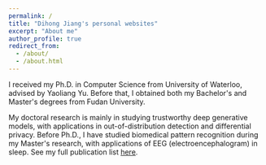 ```yaml
---
permalink: /
title: "Dihong Jiang's personal websites"
excerpt: "About me"
author_profile: true
redirect_from: 
  - /about/
  - /about.html
---
```


I received my Ph.D. in Computer Science from University of Waterloo, advised by Yaoliang Yu. Before that, I obtained both my Bachelor's and Master's degrees from Fudan University.

My doctoral research is mainly in studying trustworthy deep generative models, with applications in out-of-distribution detection and differential privacy. Before Ph.D., I have studied biomedical pattern recognition during my Master's research, with applications of EEG (electroencephalogram) in sleep. See my full publication list [here](https://scholar.google.com/citations?user=Cen4GYkAAAAJ).



<script type="text/javascript" id="clustrmaps" src="//cdn.clustrmaps.com/map_v2.js?cl=6176b0&w=a&t=n&d=s0m_l83AFQuhcu-OuaTdUhtjx9YDH2v_T8EMzh2WtrA&co=ffffff"></script>



